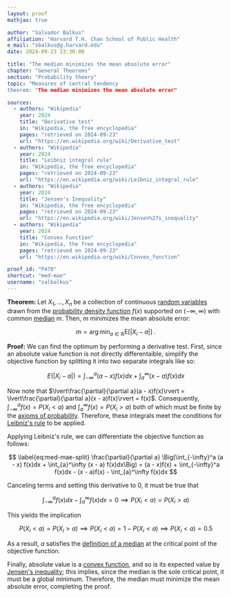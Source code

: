 ```yaml
---
layout: proof
mathjax: true

author: "Salvador Balkus"
affiliation: "Harvard T.H. Chan School of Public Health"
e_mail: "sbalkus@g.harvard.edu"
date: 2024-09-23 23:30:00

title: "The median minimizes the mean absolute error"
chapter: "General Theorems"
section: "Probability theory"
topic: "Measures of central tendency
theorem: "The median minimizes the mean absolute error"

sources:
  - authors: "Wikipedia"
    year: 2024
    title: "Derivative test"
    in: "Wikipedia, the free encyclopedia"
    pages: "retrieved on 2024-09-23"
    url: "https://en.wikipedia.org/wiki/Derivative_test"
  - authors: "Wikipedia"
    year: 2024
    title: "Leibniz integral rule"
    in: "Wikipedia, the free encyclopedia"
    pages: "retrieved on 2024-09-23"
    url: "https://en.wikipedia.org/wiki/Leibniz_integral_rule"
  - authors: "Wikipedia"
    year: 2024
    title: "Jensen's Inequality"
    in: "Wikipedia, the free encyclopedia"
    pages: "retrieved on 2024-09-23"
    url: "https://en.wikipedia.org/wiki/Jensen%27s_inequality"
  - authors: "Wikipedia"
    year: 2024
    title: "Convex Function"
    in: "Wikipedia, the free encyclopedia"
    pages: "retrieved on 2024-09-23"
    url: "https://en.wikipedia.org/wiki/Convex_function"

proof_id: "P470"
shortcut: "med-mae"
username: "salbalkus"
---
```



**Theorem:** Let $X_1, \ldots, X_n$ be a collection of continuous [random variables](/D/rvar) drawn from the [probability density function](/D/pdf) $f(x)$ supported on $(-\infty, \infty)$ with common [median](/D/med) $m$. Then, $m$ minimizes the mean absolute error:

$$ \label{eq:med-mae}
m = \operatorname*{arg\,min}_{a \in \mathbb{R}} \mathrm{E}\left[ \lvert X_i - a \rvert \right] \; .
$$


**Proof:** We can find the optimum by performing a derivative test. First, since an absolute value function is not directly differentaible, simplify the objective function by splitting it into two separate integrals like so:

$$ \label{eq:med-mae-split}
E(\lvert X_i - a \rvert) = \int_{-\infty}^a (a - x) f(x)dx + \int_{a}^\infty (x - a) f(x)dx
$$

Now note that $\lvert\frac{\partial}{\partial a}(a - x)f(x)\rvert = \lvert\frac{\partial}{\partial a}(x - a)f(x)\rvert = f(x)$. Consequently, $\int_{-\infty}^af(x) = P(X_i < a)$ and $\int_{a}^\infty f(x) = P(X_i > a)$ both of which must be finite by the [axioms of probability](/D/prob-ax). Therefore, these integrals meet the conditions for [Leibniz's rule](https://en.wikipedia.org/wiki/Leibniz_integral_rule) to be applied.

Applying Leibniz's rule, we can differentiate the objective function as follows:

$$ \label{eq:med-mae-split}
\frac{\partial}{\partial a} \Big(\int_{-\infty}^a (a - x) f(x)dx + \int_{a}^\infty (x - a) f(x)dx\Big) = (a - x)f(x) + \int_{-\infty}^a f(x)dx - (x - a)f(x) - \int_{a}^\infty f(x)dx
$$

Canceling terms and setting this derivative to 0, it must be true that

$$\label{eq:dmed-da}
\int_{-\infty}^a f(x)dx - \int_{a}^\infty f(x)dx = 0 \implies P(X_i < a) = P(X_i > a)
$$

This yields the implication

$$\label{eq:med-mae-qed}
P(X_i < a) = P(X_i > a) \implies P(X_i < a) = 1 - P(X_i < a) \implies P(X_i < a) = 0.5
$$

As a result, $a$ satisfies the [definition of a median](/D/med) at the critical point of the objective function.

Finally, absolute value is a [convex function](https://en.wikipedia.org/wiki/Convex_function), and so is its expected value by [Jensen's inequality](https://en.wikipedia.org/wiki/Jensen%27s_inequality); this implies, since the median is the sole critical point, it must be a global minimum. Therefore, the median must minimize the mean absolute error, completing the proof.

